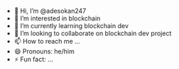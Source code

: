 - 👋 Hi, I’m @adesokan247
- 👀 I’m interested in blockchain
- 🌱 I’m currently learning blockchain dev
- 💞️ I’m looking to collaborate on blockchain dev project
- 📫 How to reach me ...
- 😄 Pronouns: he/him
- ⚡ Fun fact: ...

<!---
adesokan247/adesokan247 is a ✨ special ✨ repository because its `README.md` (this file) appears on your GitHub profile.
You can click the Preview link to take a look at your changes.
--->
